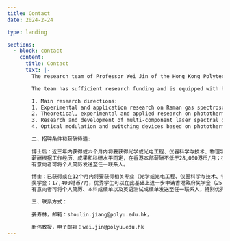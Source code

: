 ```yaml
---
title: Contact
date: 2024-2-24

type: landing

sections:
  - block: contact
    content:
      title: Contact
      text: |-
        The research team of Professor Wei Jin of the Hong Kong Polytechnic University (PolyU) focuses on the research frontier of micro-nano structure fiber photonics, actively explores its application in precision measurement instruments, photonic sensing and other fields, and has made outstanding research achievements in the above fields. He has recently published several papers in top professional journals such as Nature Communications and Optica. His PhD students have won many outstanding paper awards in high-level International conferences such as the International Conference on Optical Fiber Sensors (OFS).

        The team has sufficient research funding and is equipped with high-level experimental platforms and advanced equipment in PolyU headquarters and Polyu Shenzhen Research Institute. At present, it undertakes many scientific research projects, such as the basic Research Program funded by the Hong Kong Government, the development of National major scientific instruments, the National Key Research and Development Program, and the Guangdong-Hong Kong Team Joint Research and Development Program. In the near future, we plan to recruit more postdocs, PHDS and research assistants.

        I. Main research directions:
        1. Experimental and application research on Raman gas spectroscopy of hollow core and micro/nano fiber
        2. Theoretical, experimental and applied research on photothermal and photoacoustic spectroscopy of microstructured optical fibers
        3. Research and development of multi-component laser spectral gas analysis instrument based on micro-nano structure fiber
        4. Optical modulation and switching devices based on photothermal effect and Raman effect

        二、招聘条件和薪酬待遇:
        
        博士后：近三年内获得或六个月内将要获得光学或光电工程、仪器科学与技术、物理学、电子科学与技术、信息与通信工程等相关专业的博士学位，具备较高的学术水平和较强的科研能力。
        薪酬根据工作经历、成果和科研水平而定，在香港本部薪酬不低于28,000港币/月；在深圳研究院税后年薪不低于30万人民币（含深圳市博士后生活补贴），支持申请中国博士后基金、国家基金委及地方性科研项目。
        有意向者可将个人简历发送至任一联系人。

        博士：已获得或在12个月内将要获得相关专业（光学或光电工程、仪器科学与技术、物理学、电子科学与技术、信息与通信工程等）的硕士或学士学位的优秀学生；托福成绩不低于 80或雅思不低于 6.5。
        奖学金：17,400港币/月，优秀学生可以在此基础上进一步申请香港政府奖学金（25,800港币/月）。
        有意向者可将个人简历、本科成绩单以及英语测试成绩单发送至任一联系人，特别优秀者英语成绩可在发放正式入学offer前提交。

        三、联系方式：
        
        姜寿林，邮箱：shoulin.jiang@polyu.edu.hk，

        靳伟教授，电子邮箱：wei.jin@polyu.edu.hk
---
```

